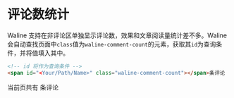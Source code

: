 # 评论数统计

Waline 支持在非评论区单独显示评论数，效果和文章阅读量统计差不多。Waline会自动查找页面中`class`值为`waline-comment-count`的元素，获取其`id`为查询条件，并将值填入其中。

``` html
<!-- id 将作为查询条件 -->
<span id="<Your/Path/Name>" class="waline-comment-count"></span>条评论
```

当前页共有 <span id="/en/client/count.html" class="waline-comment-count"></span> 条评论

